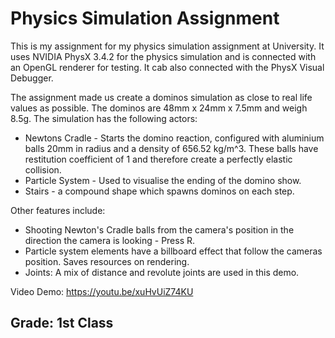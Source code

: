 # Physics Simulation Assignment

This is my assignment for my physics simulation assignment at University. It uses NVIDIA PhysX 3.4.2 for the physics simulation and is connected with an OpenGL renderer for testing. It cab also connected with the PhysX Visual Debugger.

The assignment made us create a dominos simulation as close to real life values as possible. The dominos are 48mm x 24mm x 7.5mm and weigh 8.5g. The simulation has the following actors:

 - Newtons Cradle - Starts the domino reaction, configured with aluminium balls 20mm in radius and a density of 656.52 kg/m^3. These balls have restitution coefficient of 1 and therefore create a perfectly elastic collision.
 - Particle System - Used to visualise the ending of the domino show.
 - Stairs - a compound shape which spawns dominos on each step.

Other features include:
 - Shooting Newton's Cradle balls from the camera's position in the direction the camera is looking - Press R.
 - Particle system elements have a billboard effect that follow the cameras position. Saves resources on rendering.
 - Joints: A mix of distance and revolute joints are used in this demo.

Video Demo: https://youtu.be/xuHvUiZ74KU

## Grade: 1st Class
